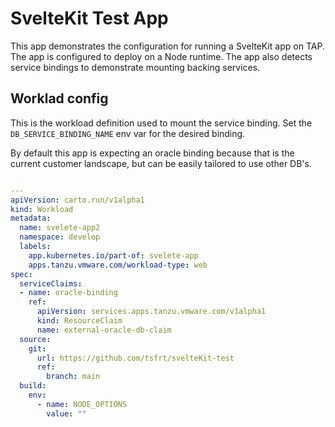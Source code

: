 # SvelteKit Test App

This app demonstrates the configuration for running a SvelteKit app on TAP.  The app is configured to deploy on a Node runtime.  The app also detects service bindings to demonstrate mounting backing services.

## Worklad config

This is the workload definition used to mount the service binding.  Set the `DB_SERVICE_BINDING_NAME` env var for the desired binding.

By default this app is expecting an oracle binding because that is the current customer landscape, but can be easily tailored to use other DB's.

```yaml

---
apiVersion: carto.run/v1alpha1
kind: Workload
metadata:
  name: svelete-app2
  namespace: develop
  labels:
    app.kubernetes.io/part-of: svelete-app
    apps.tanzu.vmware.com/workload-type: web
spec:
  serviceClaims:
  - name: oracle-binding
    ref:
      apiVersion: services.apps.tanzu.vmware.com/v1alpha1                
      kind: ResourceClaim
      name: external-oracle-db-claim
  source:
    git:
      url: https://github.com/tsfrt/svelteKit-test
      ref:
        branch: main
  build:
    env:
      - name: NODE_OPTIONS
        value: ""


```